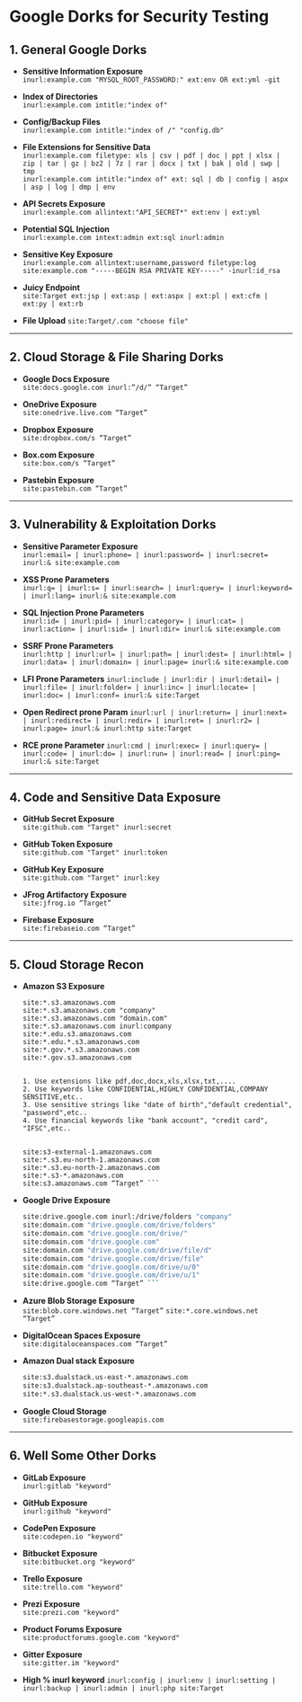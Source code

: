 # Google Dorks for Security Testing

## **1. General Google Dorks**

- **Sensitive Information Exposure**  
  `inurl:example.com "MYSQL_ROOT_PASSWORD:" ext:env OR ext:yml -git`
  
- **Index of Directories**  
  `inurl:example.com intitle:"index of"`
  
- **Config/Backup Files**  
  `inurl:example.com intitle:"index of /" "config.db"`
  
- **File Extensions for Sensitive Data**  
  `inurl:example.com filetype: xls | csv | pdf | doc | ppt | xlsx | zip | tar | gz | bz2 | 7z | rar | docx | txt | bak | old | swp | tmp `  
  `inurl:example.com intitle:"index of" ext: sql | db | config | aspx | asp | log | dmp | env`
  
- **API Secrets Exposure**  
  `inurl:example.com allintext:"API_SECRET*" ext:env | ext:yml`
  
- **Potential SQL Injection**  
  `inurl:example.com intext:admin ext:sql inurl:admin`

- **Sensitive Key Exposure**  
  `inurl:example.com allintext:username,password filetype:log`  
  `site:example.com "-----BEGIN RSA PRIVATE KEY-----" -inurl:id_rsa`

- **Juicy Endpoint**  
  `site:Target ext:jsp | ext:asp | ext:aspx | ext:pl | ext:cfm | ext:py | ext:rb` 

- **File Upload**
  `site:Target/.com "choose file"` 
---

## **2. Cloud Storage & File Sharing Dorks**

- **Google Docs Exposure**  
  `site:docs.google.com inurl:”/d/” “Target”`

- **OneDrive Exposure**  
  `site:onedrive.live.com “Target”`
  
- **Dropbox Exposure**  
  `site:dropbox.com/s “Target”`
  
- **Box.com Exposure**  
  `site:box.com/s “Target”`

- **Pastebin Exposure**  
  `site:pastebin.com “Target”`

---

## **3. Vulnerability & Exploitation Dorks**

- **Sensitive Parameter Exposure**  
  `inurl:email= | inurl:phone= | inurl:password= | inurl:secret= inurl:& site:example.com`
  
- **XSS Prone Parameters**  
  `inurl:q= | inurl:s= | inurl:search= | inurl:query= | inurl:keyword= | inurl:lang= inurl:& site:example.com`
  
- **SQL Injection Prone Parameters**  
  `inurl:id= | inurl:pid= | inurl:category= | inurl:cat= | inurl:action= | inurl:sid= | inurl:dir= inurl:& site:example.com`
  
- **SSRF Prone Parameters**  
  `inurl:http | inurl:url= | inurl:path= | inurl:dest= | inurl:html= | inurl:data= | inurl:domain= | inurl:page= inurl:& site:example.com`

- **LFI Prone Parameters**
  `inurl:include | inurl:dir | inurl:detail= | inurl:file= | inurl:folder= | inurl:inc= | inurl:locate= | inurl:doc= | inurl:conf= inurl:& site:Target`

- **Open Redirect prone Param**
  `inurl:url | inurl:return= | inurl:next= | inurl:redirect= | inurl:redir= | inurl:ret= | inurl:r2= | inurl:page= inurl:& inurl:http site:Target`

- **RCE prone Parameter**
  `inurl:cmd | inurl:exec= | inurl:query= | inurl:code= | inurl:do= | inurl:run= | inurl:read= | inurl:ping= inurl:& site:Target`  
  
---

## **4. Code and Sensitive Data Exposure**

- **GitHub Secret Exposure**  
  `site:github.com "Target" inurl:secret`

- **GitHub Token Exposure**  
  `site:github.com "Target" inurl:token`
  
- **GitHub Key Exposure**  
  `site:github.com "Target" inurl:key`

- **JFrog Artifactory Exposure**  
  `site:jfrog.io “Target”`
  
- **Firebase Exposure**  
  `site:firebaseio.com “Target”`

---

## **5. Cloud Storage Recon**

- **Amazon S3 Exposure**  
  ```
  site:*.s3.amazonaws.com
  site:*.s3.amazonaws.com "company"
  site:*.s3.amazonaws.com "domain.com"
  site:*.s3.amazonaws.com inurl:company
  site:*.edu.s3.amazonaws.com
  site:*.edu.*.s3.amazonaws.com
  site:*.gov.*.s3.amazonaws.com
  site:*.gov.s3.amazonaws.com


  1. Use extensions like pdf,doc,docx,xls,xlsx,txt,....
  2. Use keywords like CONFIDENTIAL,HIGHLY CONFIDENTIAL,COMPANY SENSITIVE,etc..
  3. Use sensitive strings like "date of birth","default credential", "password",etc..
  4. Use financial keywords like "bank account", "credit card", "IFSC",etc..
  

  site:s3-external-1.amazonaws.com
  site:*.s3.eu-north-1.amazonaws.com
  site:*.s3.eu-north-2.amazonaws.com
  site:*.s3-*.amazonaws.com
  site:s3.amazonaws.com “Target” ```

- **Google Drive Exposure**  
  ```bash
  site:drive.google.com inurl:/drive/folders "company"
  site:domain.com "drive.google.com/drive/folders"
  site:domain.com "drive.google.com/drive/"
  site:domain.com "drive.google.com"
  site:domain.com "drive.google.com/drive/file/d"
  site:domain.com "drive.google.com/drive/file"
  site:domain.com "drive.google.com/drive/u/0"
  site:domain.com "drive.google.com/drive/u/1"
  site:drive.google.com “Target” ```
  
- **Azure Blob Storage Exposure**  
  `site:blob.core.windows.net “Target”`
  `site:*.core.windows.net “Target”`

- **DigitalOcean Spaces Exposure**  
  `site:digitaloceanspaces.com “Target”`

- **Amazon Dual stack Exposure**
  ```bash
  site:s3.dualstack.us-east-*.amazonaws.com
  site:s3.dualstack.ap-southeast-*.amazonaws.com
  site:*.s3.dualstack.us-west-*.amazonaws.com

  ```
- **Google Cloud Storage**  
  `site:firebasestorage.googleapis.com`  

---

## **6. Well Some Other Dorks**

- **GitLab Exposure**  
  `inurl:gitlab "keyword"`

- **GitHub Exposure**  
  `inurl:github "keyword"`

- **CodePen Exposure**  
  `site:codepen.io "keyword"`

- **Bitbucket Exposure**  
  `site:bitbucket.org "keyword"`

- **Trello Exposure**  
  `site:trello.com "keyword"`

- **Prezi Exposure**  
  `site:prezi.com "keyword"`

- **Product Forums Exposure**  
  `site:productforums.google.com "keyword"`

- **Gitter Exposure**  
  `site:gitter.im "keyword"`

- **High % inurl keyword**
  `inurl:config | inurl:env | inurl:setting | inurl:backup | inurl:admin | inurl:php site:Target`  
